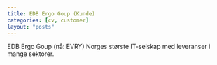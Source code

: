 ```yaml
---
title: EDB Ergo Goup (Kunde)
categories: [cv, customer]
layout: "posts"
---
```


EDB Ergo Goup (nå: EVRY)
Norges største IT-selskap med leveranser i mange sektorer.